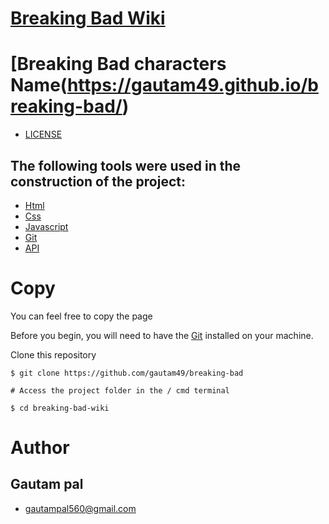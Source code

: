 # [Breaking Bad Wiki](https://gautam49.github.io/breaking-bad-wiki/)
# [Breaking Bad characters Name(https://gautam49.github.io/breaking-bad/)

- [LICENSE](https://github.com/gautam49/breaking-bad-wiki/blob/main/LICENSE)

## The following tools were used in the construction of the project:

- [Html](https://developer.mozilla.org/pt-BR/docs/Web/HTML)
- [Css](https://developer.mozilla.org/pt-BR/docs/Web/Css)
- [Javascript](https://developer.mozilla.org/pt-BR/docs/Web/Javascript)
- [Git](https://git-scm.com/)
- [API](https://breakingbadapi.com/)

# Copy
You can feel free to copy the page

Before you begin, you will need to have the [Git](https://git-scm.com) installed on your machine.

Clone this repository

```
$ git clone https://github.com/gautam49/breaking-bad

# Access the project folder in the / cmd terminal

$ cd breaking-bad-wiki
```
# Author
## Gautam pal


- [gautampal560@gmail.com](mailto:gautampal560@gmail.com)

